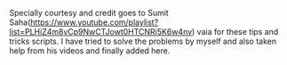 Specially courtesy and credit goes to Sumit Saha(https://www.youtube.com/playlist?list=PLHiZ4m8vCp9NwCTJowt0HTCNRi5K6w4nv) vaia for these tips and tricks scripts.
I have tried to solve the problems by myself and also taken help from his videos and finally added here.
